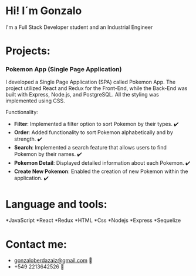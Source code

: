 # Hi! I´m Gonzalo
I'm a Full Stack Developer student and an Industrial Engineer

# Projects:
### Pokemon App (Single Page Application)
I developed a Single Page Application (SPA) called Pokemon App. The project utilized React and Redux for the Front-End, while the Back-End was built with Express, Node.js, and PostgreSQL. All the styling was implemented using CSS.

Functionality:

* **Filter**: Implemented a filter option to sort Pokemon by their types. ✔️
* **Order**: Added functionality to sort Pokemon alphabetically and by strength. ✔️
* **Search**: Implemented a search feature that allows users to find Pokemon by their names. ✔️
* **Pokemon Detail**: Displayed detailed information about each Pokemon. ✔️
* **Create New Pokemon**: Enabled the creation of new Pokemon within the application. ✔️

# Language and tools:
*JavaScript
*React
*Redux
*HTML
*Css
*Nodejs
*Express
*Sequelize

# Contact me:
* gonzaloberdazaiz@gmail.com 📧
* +549 2213642526 📲
